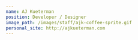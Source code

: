 ```yaml
---
name: AJ Kueterman
position: Developer / Designer
image_path: /images/staff/ajk-coffee-sprite.gif
personal_site: http://ajkueterman.com
---
```

